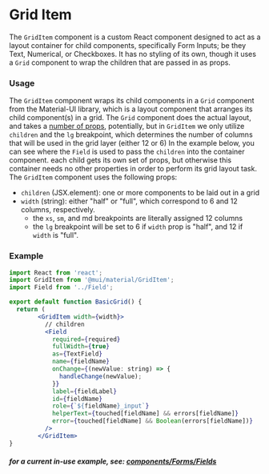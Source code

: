 # Grid Item

The `GridItem` component is a custom React component designed to act as a layout container for child components, specifically Form Inputs; be they Text, Numerical, or Checkboxes.
It has no styling of its own, though it uses a `Grid` component to wrap the children that are passed in as props.

### Usage

The `GridItem` component wraps its child components in a `Grid` component from the Material-UI library, which is a layout component that arranges its child component(s) in a grid. The `Grid` component does the actual layout, and takes a [number of props](https://mui.com/material-ui/api/grid/), potentially, but in `GridItem` we only utilize `children` and the `lg` breakpoint, which determines the number of columns that will be used in the grid layer (either 12 or 6)
In the example below, you can see where the `Field` is used to pass the `children` into the container component. each child gets its own set of props, but otherwise this container needs no other properties in order to perform its grid layout task. The `GridItem` component uses the following props:

- `children` (JSX.element): one or more components to be laid out in a grid
- `width` (string): either "half" or "full", which correspond to 6 and 12 columns, respectively.
  - the `xs`, `sm`, and md breakpoints are literally assigned 12 columns
  - the `lg` breakpoint will be set to 6 if `width` prop is "half", and 12 if `width` is "full".

### Example

```jsx
import React from 'react';
import GridItem from '@mui/material/GridItem';
import Field from '../Field';

export default function BasicGrid() {
  return (
        <GridItem width={width}>
          // children
          <Field
            required={required}
            fullWidth={true}
            as={TextField}
            name={fieldName}
            onChange={(newValue: string) => {
              handleChange(newValue);
            }}
            label={fieldLabel}
            id={fieldName}
            role={`${fieldName}_input`}
            helperText={touched[fieldName] && errors[fieldName]}
            error={touched[fieldName] && Boolean(errors[fieldName])}
          />
        </GridItem>
}

```

##### for a current in-use example, see: [components/Forms/Fields](https://github.com/bcgov/gdx-agreements-tracker/blob/development/frontend/src/components/Forms/Fields/index.tsx)
